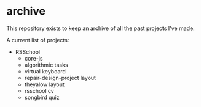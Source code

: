 # archive

This repository exists to keep an archive of all the past projects I've made. 

A current list of projects:
 * RSSchool
   * core-js
   * algorithmic tasks
   * virtual keyboard
   * repair-design-project layout
   * theyalow layout
   * rsschool cv
   * songbird quiz